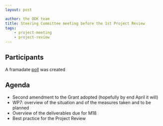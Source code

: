 ```yaml
---
layout: post

author: the ODK team
title: Steering Committee meeting before the 1st Project Review
tags:
    - project-meeting
    - project-review
---
```



## Participants

A framadate [poll](https://framadate.org/MPxYiQTu1JZjHuJp) was created


## Agenda

- Second amendment to the Grant adopted (hopefully by end April it will)
- WP7: overview of the situation and of the measures taken and to be planned
- Overview of the deliverables due for M18
- Best practice for the Project Review  
